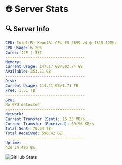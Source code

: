# 🌐 Server Stats
## 🔍 Server Info
```yaml
CPU: Intel(R) Xeon(R) CPU E5-2699 v4 @ 1315.12MHz
CPU Usage: 6.20%
Cores: 44P | 88T
-----------------------------------
Memory:
Current Usage: 147.17 GB/503.74 GB
Available: 353.11 GB
-----------------------------------
Disk:
Current Usage: 114.41 GB/1.71 TB
Free: 1.51 TB
-----------------------------------
GPU:
No GPU detected
-----------------------------------
Network:
Current Transfer (Sent): 15.35 MB/s
Current Transfer (Received): 69.96 KB/s
Total Sent: 70.54 TB
Total Received: 596.42 GB
-----------------------------------
Uptime:
42d 2h 49m 8s
```
![GitHub Stats](https://img.shields.io/badge/Updated-2025-04-19_00:11:57-blue)